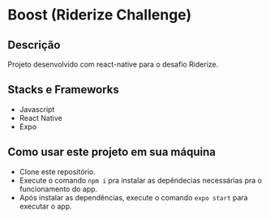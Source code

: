 # Boost (Riderize Challenge)

## Descrição
Projeto desenvolvido com react-native para o desafio Riderize.

## Stacks e Frameworks
- Javascript
- React Native
- Expo

## Como usar este projeto em sua máquina
- Clone este repositório.
- Execute o comando `npm i` pra instalar as depêndecias necessárias pra o funcionamento do app.
- Após instalar as dependências, execute o comando `expo start` para executar o app.
